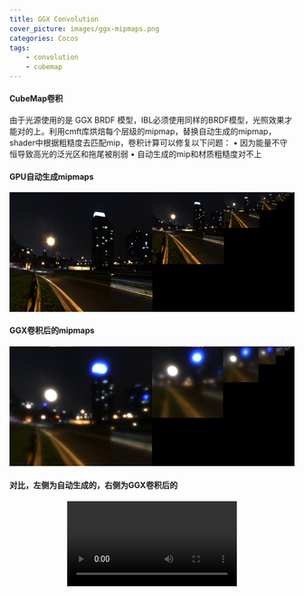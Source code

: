 ```yaml
---
title: GGX Convolution
cover_picture: images/ggx-mipmaps.png
categories: Cocos
tags:
    - convolution
    - cubemap
---
```

#### CubeMap卷积
由于光源使用的是 GGX BRDF 模型，IBL必须使用同样的BRDF模型，光照效果才能对的上。利用cmft库烘焙每个层级的mipmap，替换自动生成的mipmap，shader中根据粗糙度去匹配mip，卷积计算可以修复以下问题：
•	因为能量不守恒导致高光的泛光区和拖尾被削弱
•	自动生成的mip和材质粗糙度对不上

#### GPU自动生成mipmaps
![](/works-images/mipmaps.png)
#### GGX卷积后的mipmaps
![](/works-images/ggx-mipmaps.png)
#### 对比，左侧为自动生成的，右侧为GGX卷积后的
<video src="https://xb-resource.oss-cn-shanghai.aliyuncs.com/convolution.mp4" controls="controls" style="max-width: 100%; display: block; margin-left: auto; margin-right: auto;">
</video>
